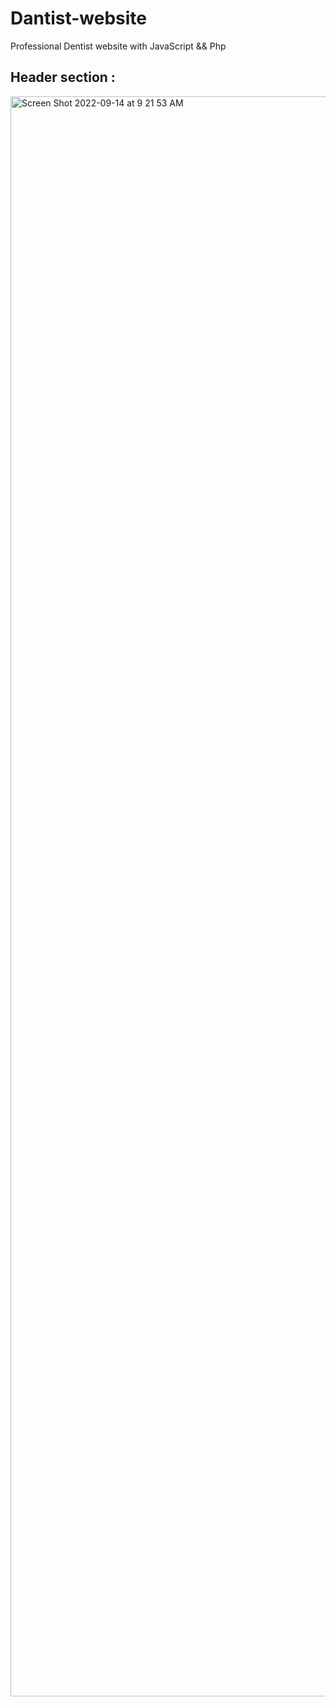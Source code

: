 # Dantist-website
Professional Dentist website  with JavaScript &amp;&amp; Php




Header section :
-----------------

<img width="2560" alt="Screen Shot 2022-09-14 at 9 21 53 AM" src="https://user-images.githubusercontent.com/87101785/190101163-1534a468-17ca-4b22-8da6-489f1c7410cb.png">
